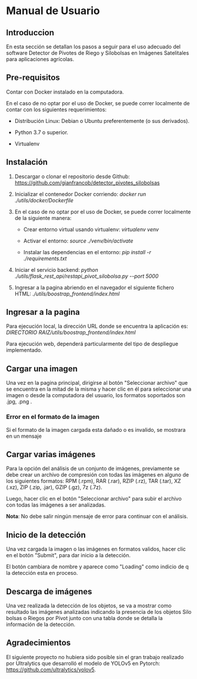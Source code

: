 # Manual de Usuario

## Introduccion

En esta sección se detallan los pasos a seguir para el uso adecuado del
software Detector de Pivotes de Riego y Silobolsas en Imágenes
Satelitales para aplicaciones agrícolas.

## Pre-requisitos

Contar con Docker instalado en la computadora.

En el caso de no optar por el uso de Docker, se puede correr localmente
de contar con los siguientes requerimientos:

- Distribución Linux: Debian o Ubuntu preferentemente (o sus
  derivados).

- Python 3.7 o superior.

- Virtualenv

## Instalación

1.  Descargar o clonar el repositorio desde Github:
    <https://github.com/gianfrancob/detector_pivotes_silobolsas>

2.  Inicializar el contenedor Docker corriendo: _docker run
    ./utils/docker/Dockerfile_

3.  En el caso de no optar por el uso de Docker, se puede correr
    localmente de la siguiente manera:

    - Crear entorno virtual usando virtualenv: _virtualenv venv_

    - Activar el entorno: _source ./venv/bin/activate_

    - Instalar las dependencias en el entorno: _pip install -r
      ./requirements.txt_

4.  Iniciar el servicio backend: _python
    ./utils/flask_rest_api/restapi_pivot_silobolsa.py --port 5000_

5.  Ingresar a la pagina abriendo en el navegador el siguiente fichero
    HTML: _./utils/boostrap_frontend/index.html_

## Ingresar a la pagina

Para ejecución local, la dirección URL donde se encuentra la aplicación
es: _DIRECTORIO RAIZ/utils/boostrap_frontend/index.html_

Para ejecución web, dependerá particularmente del tipo de despliegue
implementado.

## Cargar una imagen

Una vez en la pagina principal, dirigirse al botón \"Seleccionar
archivo\" que se encuentra en la mitad de la misma y hacer clic en él
para seleccionar una imagen o desde la computadora del usuario, los
formatos soportados son .jpg, .png .

### Error en el formato de la imagen

Si el formato de la imagen cargada esta dañado o es invalido, se
mostrara en un mensaje

## Cargar varias imágenes

Para la opción del análisis de un conjunto de imágenes, previamente se
debe crear un archivo de compresión con todas las imágenes en alguno de
los siguientes formatos: RPM (.rpm), RAR (.rar), RZIP (.rz), TAR (.tar),
XZ (.xz), ZIP (.zip, .jar), GZIP (.gz), 7z (.7z).

Luego, hacer clic en el botón \"Seleccionar archivo\" para subir el
archivo con todas las imágenes a ser analizadas.

**Nota**: No debe salir ningún mensaje de error para continuar con el
análisis.

## Inicio de la detección

Una vez cargada la imagen o las imágenes en formatos validos, hacer clic
en el botón \"Submit\", para dar inicio a la detección.

El botón cambiara de nombre y aparece como \"Loading\" como indicio de q
la detección esta en proceso.

## Descarga de imágenes

Una vez realizada la detección de los objetos, se va a mostrar como
resultado las imágenes analizadas indicando la presencia de los objetos
Silo bolsas o Riegos por Pívot junto con una tabla donde se detalla la
información de la detección.

## Agradecimientos

El siguiente proyecto no hubiera sido posible sin el gran trabajo
realizado por Ultralytics que desarrolló el modelo de YOLOv5 en
Pytorch: <https://github.com/ultralytics/yolov5>.
